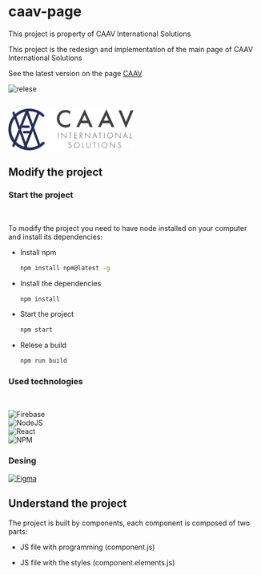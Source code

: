 # caav-page

This project is property of CAAV International Solutions

This project is the redesign and implementation of the main page of CAAV International Solutions

See the latest version on the page [CAAV](https://caav.com.co)

![relese][relese]

<div >
<br />
  <a href="https://caav.com.co">
    <img src="src/Images/Logos/LogoOriginal.svg" alt="Logo" width="250" height="auto" align="left" >
    <br />
  </a>
  <br />
  <br />
  <br />
  <br />
</div>


## Modify the project

### Start the project
<br />

To modify the project you need to have node installed on your computer and install its dependencies:

- Install npm
    ```sh
    npm install npm@latest -g
    ```
- Install the dependencies
    ```sh
    npm install 
    ```
- Start the project 
    ```sh
    npm start
    ```
- Relese a build
    ```sh
    npm run build
    ```

### Used technologies
<br />

![Firebase][Firebase]<br />
![NodeJS][Node] <br />
![React][React]<br />
![NPM][Npm] <br />

### Desing
[![Figma][Figma]][FigmaUrl]





[Node]:https://img.shields.io/badge/node.js-606568?style=for-the-badge&logo=node.js&logoColor=7cce3c
[Npm]: https://img.shields.io/badge/NPM-606568.svg?style=for-the-badge&logo=npm&logoColor=cc3838
[React]:https://img.shields.io/badge/react-606568.svg?style=for-the-badge&logo=react&logoColor=%2361DAFB
[Firebase]: https://img.shields.io/badge/Firebase-606568?style=for-the-badge&logo=Firebase&logoColor=ffca2b
[relese]:https://img.shields.io/github/v/release/dsanchez-caav/caav-page?color=green&style=for-the-badge
[Figma]: https://img.shields.io/badge/figma-606568.svg?style=for-the-badge&logo=figma&logoColor=white
[FigmaUrl]:https://www.figma.com/file/k4IKsgHnz8hpomiqb3liOJ/Hi-Fi-Prototipe?node-id=2%3A320

## Understand the project

The project is built by components, each component is composed of two parts:

- JS file with programming (component.js)

- JS file with the styles (component.elements.js)
